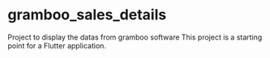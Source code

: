 # gramboo_sales_details

Project to display the datas from gramboo software
This project is a starting point for a Flutter application.
